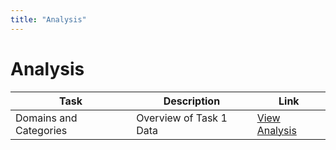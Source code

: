 ```yaml
---
title: "Analysis"
---
```


# Analysis

<table>
<thead>
<tr>
<th>Task</th>
<th>Description</th>
<th>Link</th>
</tr>
</thead>
<tbody>
<tr>
<td>Domains and Categories</td>
<td>Overview of Task 1 Data</td>
<td><a href="/analysis/task-1">View Analysis</a></td>
</tr>
</tbody>
</table>